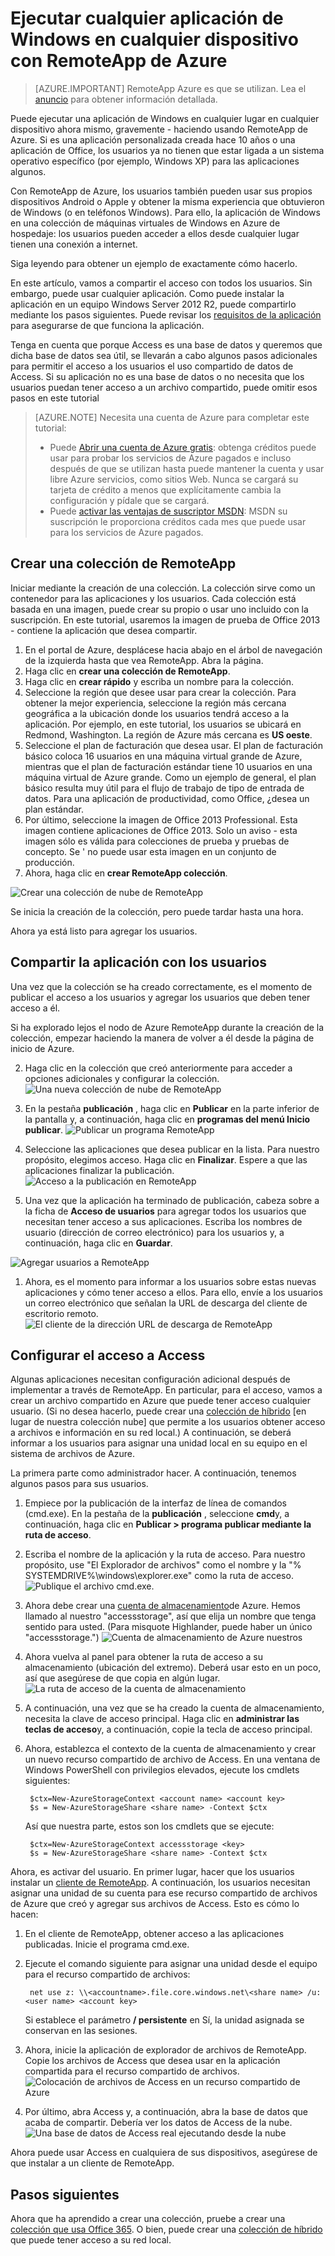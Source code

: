<properties
   pageTitle="Ejecutar cualquier aplicación de Windows en cualquier dispositivo con RemoteApp de Azure | Microsoft Azure"
   description="Aprenda a compartir cualquier aplicación de Windows con los usuarios mediante RemoteApp de Azure."
   services="remoteapp"
   documentationCenter=""
   authors="lizap"
   manager="mbaldwin"
   editor=""/>

<tags
   ms.service="remoteapp"
   ms.devlang="na"
   ms.topic="hero-article"
   ms.tgt_pltfrm="na"
   ms.workload="compute"
   ms.date="08/15/2016"
   ms.author="elizapo"/>

# <a name="run-any-windows-app-on-any-device-with-azure-remoteapp"></a>Ejecutar cualquier aplicación de Windows en cualquier dispositivo con RemoteApp de Azure

> [AZURE.IMPORTANT]
> RemoteApp Azure es que se utilizan. Lea el [anuncio](https://go.microsoft.com/fwlink/?linkid=821148) para obtener información detallada.

Puede ejecutar una aplicación de Windows en cualquier lugar en cualquier dispositivo ahora mismo, gravemente - haciendo usando RemoteApp de Azure. Si es una aplicación personalizada creada hace 10 años o una aplicación de Office, los usuarios ya no tienen que estar ligada a un sistema operativo específico (por ejemplo, Windows XP) para las aplicaciones algunos.

Con RemoteApp de Azure, los usuarios también pueden usar sus propios dispositivos Android o Apple y obtener la misma experiencia que obtuvieron de Windows (o en teléfonos Windows). Para ello, la aplicación de Windows en una colección de máquinas virtuales de Windows en Azure de hospedaje: los usuarios pueden acceder a ellos desde cualquier lugar tienen una conexión a internet. 

Siga leyendo para obtener un ejemplo de exactamente cómo hacerlo.

En este artículo, vamos a compartir el acceso con todos los usuarios. Sin embargo, puede usar cualquier aplicación. Como puede instalar la aplicación en un equipo Windows Server 2012 R2, puede compartirlo mediante los pasos siguientes. Puede revisar los [requisitos de la aplicación](remoteapp-appreqs.md) para asegurarse de que funciona la aplicación.

Tenga en cuenta que porque Access es una base de datos y queremos que dicha base de datos sea útil, se llevarán a cabo algunos pasos adicionales para permitir el acceso a los usuarios el uso compartido de datos de Access. Si su aplicación no es una base de datos o no necesita que los usuarios puedan tener acceso a un archivo compartido, puede omitir esos pasos en este tutorial

> [AZURE.NOTE] <a name="note"></a>Necesita una cuenta de Azure para completar este tutorial:
> - Puede [Abrir una cuenta de Azure gratis](https://azure.microsoft.com/free/?WT.mc_id=A261C142F): obtenga créditos puede usar para probar los servicios de Azure pagados e incluso después de que se utilizan hasta puede mantener la cuenta y usar libre Azure servicios, como sitios Web. Nunca se cargará su tarjeta de crédito a menos que explícitamente cambia la configuración y pídale que se cargará.
> - Puede [activar las ventajas de suscriptor MSDN](https://azure.microsoft.com/pricing/member-offers/msdn-benefits-details/?WT.mc_id=A261C142F): MSDN su suscripción le proporciona créditos cada mes que puede usar para los servicios de Azure pagados.


## <a name="create-a-collection-in-remoteapp"></a>Crear una colección de RemoteApp

Iniciar mediante la creación de una colección. La colección sirve como un contenedor para las aplicaciones y los usuarios. Cada colección está basada en una imagen, puede crear su propio o usar uno incluido con la suscripción. En este tutorial, usaremos la imagen de prueba de Office 2013 - contiene la aplicación que desea compartir.

1. En el portal de Azure, desplácese hacia abajo en el árbol de navegación de la izquierda hasta que vea RemoteApp. Abra la página.
2. Haga clic en **crear una colección de RemoteApp**.
3. Haga clic en **crear rápido** y escriba un nombre para la colección.
4. Seleccione la región que desee usar para crear la colección. Para obtener la mejor experiencia, seleccione la región más cercana geográfica a la ubicación donde los usuarios tendrá acceso a la aplicación. Por ejemplo, en este tutorial, los usuarios se ubicará en Redmond, Washington. La región de Azure más cercana es **US oeste**.
5. Seleccione el plan de facturación que desea usar. El plan de facturación básico coloca 16 usuarios en una máquina virtual grande de Azure, mientras que el plan de facturación estándar tiene 10 usuarios en una máquina virtual de Azure grande. Como un ejemplo de general, el plan básico resulta muy útil para el flujo de trabajo de tipo de entrada de datos. Para una aplicación de productividad, como Office, ¿desea un plan estándar.
6. Por último, seleccione la imagen de Office 2013 Professional. Esta imagen contiene aplicaciones de Office 2013. Solo un aviso - esta imagen sólo es válida para colecciones de prueba y pruebas de concepto. Se ' no puede usar esta imagen en un conjunto de producción.
7. Ahora, haga clic en **crear RemoteApp colección**.

![Crear una colección de nube de RemoteApp](./media/remoteapp-anyapp/ra-anyappcreatecollection.png)

Se inicia la creación de la colección, pero puede tardar hasta una hora.

Ahora ya está listo para agregar los usuarios.

## <a name="share-the-app-with-users"></a>Compartir la aplicación con los usuarios

Una vez que la colección se ha creado correctamente, es el momento de publicar el acceso a los usuarios y agregar los usuarios que deben tener acceso a él.

Si ha explorado lejos el nodo de Azure RemoteApp durante la creación de la colección, empezar haciendo la manera de volver a él desde la página de inicio de Azure.

2. Haga clic en la colección que creó anteriormente para acceder a opciones adicionales y configurar la colección.
![Una nueva colección de nube de RemoteApp](./media/remoteapp-anyapp/ra-anyappcollection.png)
3. En la pestaña **publicación** , haga clic en **Publicar** en la parte inferior de la pantalla y, a continuación, haga clic en **programas del menú Inicio publicar**.
![Publicar un programa RemoteApp](./media/remoteapp-anyapp/ra-anyapppublish.png)
4. Seleccione las aplicaciones que desea publicar en la lista. Para nuestro propósito, elegimos acceso. Haga clic en **Finalizar**. Espere a que las aplicaciones finalizar la publicación.
![Acceso a la publicación en RemoteApp](./media/remoteapp-anyapp/ra-anyapppublishaccess.png)


1. Una vez que la aplicación ha terminado de publicación, cabeza sobre a la ficha de **Acceso de usuarios** para agregar todos los usuarios que necesitan tener acceso a sus aplicaciones. Escriba los nombres de usuario (dirección de correo electrónico) para los usuarios y, a continuación, haga clic en **Guardar**.

![Agregar usuarios a RemoteApp](./media/remoteapp-anyapp/ra-anyappaddusers.png)


1. Ahora, es el momento para informar a los usuarios sobre estas nuevas aplicaciones y cómo tener acceso a ellos. Para ello, envíe a los usuarios un correo electrónico que señalan la URL de descarga del cliente de escritorio remoto.
![El cliente de la dirección URL de descarga de RemoteApp](./media/remoteapp-anyapp/ra-anyappurl.png)

## <a name="configure-access-to-access"></a>Configurar el acceso a Access

Algunas aplicaciones necesitan configuración adicional después de implementar a través de RemoteApp. En particular, para el acceso, vamos a crear un archivo compartido en Azure que puede tener acceso cualquier usuario. (Si no desea hacerlo, puede crear una [colección de híbrido](remoteapp-create-hybrid-deployment.md) [en lugar de nuestra colección nube] que permite a los usuarios obtener acceso a archivos e información en su red local.) A continuación, se deberá informar a los usuarios para asignar una unidad local en su equipo en el sistema de archivos de Azure.

La primera parte como administrador hacer. A continuación, tenemos algunos pasos para sus usuarios.

1. Empiece por la publicación de la interfaz de línea de comandos (cmd.exe). En la pestaña de la **publicación** , seleccione **cmd**y, a continuación, haga clic en **Publicar > programa publicar mediante la ruta de acceso**.
2. Escriba el nombre de la aplicación y la ruta de acceso. Para nuestro propósito, use "El Explorador de archivos" como el nombre y la "% SYSTEMDRIVE%\windows\explorer.exe" como la ruta de acceso.
![Publique el archivo cmd.exe.](./media/remoteapp-anyapp/ra-publishcmd.png)
3. Ahora debe crear una [cuenta de almacenamiento](../storage/storage-create-storage-account.md)de Azure. Hemos llamado al nuestro "accessstorage", así que elija un nombre que tenga sentido para usted. (Para misquote Highlander, puede haber un único "accessstorage.") ![Cuenta de almacenamiento de Azure nuestros](./media/remoteapp-anyapp/ra-anyappazurestorage.png)
4. Ahora vuelva al panel para obtener la ruta de acceso a su almacenamiento (ubicación del extremo). Deberá usar esto en un poco, así que asegúrese de que copia en algún lugar.
![La ruta de acceso de la cuenta de almacenamiento](./media/remoteapp-anyapp/ra-anyappstoragelocation.png)
5. A continuación, una vez que se ha creado la cuenta de almacenamiento, necesita la clave de acceso principal. Haga clic en **administrar las teclas de acceso**y, a continuación, copie la tecla de acceso principal.
6. Ahora, establezca el contexto de la cuenta de almacenamiento y crear un nuevo recurso compartido de archivo de Access. En una ventana de Windows PowerShell con privilegios elevados, ejecute los cmdlets siguientes:

        $ctx=New-AzureStorageContext <account name> <account key>
        $s = New-AzureStorageShare <share name> -Context $ctx

    Así que nuestra parte, estos son los cmdlets que se ejecute:

        $ctx=New-AzureStorageContext accessstorage <key>
        $s = New-AzureStorageShare <share name> -Context $ctx


Ahora, es activar del usuario. En primer lugar, hacer que los usuarios instalar un [cliente de RemoteApp](remoteapp-clients.md). A continuación, los usuarios necesitan asignar una unidad de su cuenta para ese recurso compartido de archivos de Azure que creó y agregar sus archivos de Access. Esto es cómo lo hacen:

1. En el cliente de RemoteApp, obtener acceso a las aplicaciones publicadas. Inicie el programa cmd.exe.
2. Ejecute el comando siguiente para asignar una unidad desde el equipo para el recurso compartido de archivos:

        net use z: \\<accountname>.file.core.windows.net\<share name> /u:<user name> <account key>

    Si establece el parámetro **/ persistente** en Sí, la unidad asignada se conservan en las sesiones.
1. Ahora, inicie la aplicación de explorador de archivos de RemoteApp. Copie los archivos de Access que desea usar en la aplicación compartida para el recurso compartido de archivos.
![Colocación de archivos de Access en un recurso compartido de Azure](./media/remoteapp-anyapp/ra-anyappuseraccess.png)
1. Por último, abra Access y, a continuación, abra la base de datos que acaba de compartir. Debería ver los datos de Access de la nube.
![Una base de datos de Access real ejecutando desde la nube](./media/remoteapp-anyapp/ra-anyapprunningaccess.png)

Ahora puede usar Access en cualquiera de sus dispositivos, asegúrese de que instalar a un cliente de RemoteApp.

<!--Every topic should have next steps and links to the next logical set of content to keep the customer engaged-->
## <a name="next-steps"></a>Pasos siguientes

Ahora que ha aprendido a crear una colección, pruebe a crear una [colección que usa Office 365](remoteapp-tutorial-o365anywhere.md). O bien, puede crear una [colección de híbrido ](remoteapp-create-hybrid-deployment.md)que puede tener acceso a su red local.

<!--Image references-->
 
